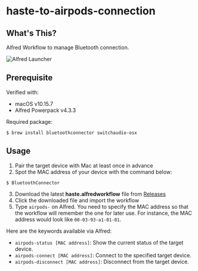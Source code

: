 # haste-to-airpods-connection

## What's This?

Alfred Workflow to manage Bluetooth connection.

![Alfred Launcher](/../main/showcase/alfred-launcher.png?raw=true "airpods-connect")

## Prerequisite

Verified with:

* macOS v10.15.7
* Alfred Powerpack v4.3.3

Required package:

```shell
$ brew install bluetoothconnector switchaudio-osx
```

## Usage

1. Pair the target device with Mac at least once in advance
1. Spot the MAC address of your device with the command below:

```shell
$ BluetoothConnector
```

3. Download the latest **haste.alfredworkflow** file from [Releases](https://github.com/announce/haste-to-airpods-connection/releases)
3. Click the downloaded file and import the workflow
3. Type `airpods-` on Alfred. You need to specify the MAC address so that the workflow will remember the one for later use. For instance, the MAC address would look like `00-03-93-a1-01-01`.

Here are the keywords available via Alfred:

* `airpods-status [MAC address]`: Show the current status of the target device.
* `airpods-connect [MAC address]`: Connect to the specified target device.
* `airpods-disconnect [MAC address]`: Disconnect from the target device.
